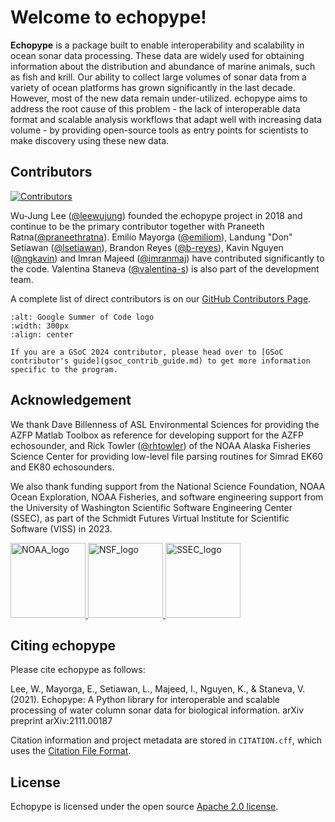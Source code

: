 # Welcome to echopype!

**Echopype** is a package built to enable interoperability and scalability
in ocean sonar data processing.
These data are widely used for obtaining information about the distribution and
abundance of marine animals, such as fish and krill.
Our ability to collect large volumes of sonar data from a variety of
ocean platforms has grown significantly in the last decade.
However, most of the new data remain under-utilized.
echopype aims to address the root cause of this problem - the lack of
interoperable data format and scalable analysis workflows that adapt well
with increasing data volume - by providing open-source tools as entry points for
scientists to make discovery using these new data.

## Contributors

[![Contributors](https://contrib.rocks/image?repo=OSOceanAcoustics/echopype)](https://github.com/OSOceanAcoustics/echopype/graphs/contributors)

Wu-Jung Lee ([@leewujung](https://github.com/leewujung))
founded the echopype project in 2018 and continue to be the primary contributor
together with Praneeth Ratna([@praneethratna](https://github.com/praneethratna)).
Emilio Mayorga ([@emiliom](https://github.com/emiliom)),
Landung "Don" Setiawan ([@lsetiawan](https://github.com/lsetiawan)),
Brandon Reyes ([@b-reyes](https://github.com/b-reyes)),
Kavin Nguyen ([@ngkavin](https://github.com/ngkavin))
and Imran Majeed ([@imranmaj](https://github.com/imranmaj))
have contributed significantly to the code.
Valentina Staneva ([@valentina-s](https://github.com/valentina-s)) is also part of the development team.

A complete list of direct contributors is on our [GitHub Contributors Page](https://github.com/OSOceanAcoustics/echopype/graphs/contributors).


```{image} images/GSoC-logo-horizontal.svg
:alt: Google Summer of Code logo
:width: 300px
:align: center
```

```{attention}
If you are a GSoC 2024 contributor, please head over to [GSoC contributor's guide](gsoc_contrib_guide.md) to get more information specific to the program.
```

## Acknowledgement

We thank Dave Billenness of ASL Environmental Sciences for
providing the AZFP Matlab Toolbox as reference for developing
support for the AZFP echosounder,
and Rick Towler ([@rhtowler](https://github.com/rhtowler))
of the NOAA Alaska Fisheries Science Center
for providing low-level file parsing routines for
Simrad EK60 and EK80 echosounders.

We also thank funding support from
the National Science Foundation,
NOAA Ocean Exploration,
NOAA Fisheries,
and software engineering support from
the University of Washington Scientific Software Engineering Center (SSEC),
as part of the Schmidt Futures Virtual Institute for Scientific Software (VISS) in 2023.

<div>
  <a href="https://oceanexplorer.noaa.gov/news/oer-updates/2021/fy21-ffo-schedule.html">
    <img src="https://upload.wikimedia.org/wikipedia/commons/thumb/7/79/NOAA_logo.svg/936px-NOAA_logo.svg.png" alt="NOAA_logo" width="120">
  </a>

  <a href="https://www.nsf.gov/awardsearch/showAward?AWD_ID=1849930&HistoricalAwards=false">
    <img src="https://upload.wikimedia.org/wikipedia/commons/7/7e/NSF_logo.png" alt="NSF_logo" width="120">
  </a>

  <a href="https://escience.washington.edu/software-engineering/ssec/">
    <img src="https://avatars.githubusercontent.com/u/122321194?s=200&v=4" alt="SSEC_logo" width="120">
  </a>
</div>



## Citing echopype

Please cite echopype as follows:

Lee, W., Mayorga, E., Setiawan, L., Majeed, I., Nguyen, K., & Staneva, V. (2021). Echopype: A Python library for interoperable and scalable processing of water column sonar data for biological information. arXiv preprint arXiv:2111.00187

Citation information and project metadata are stored in `CITATION.cff`, which uses the [Citation File Format](https://citation-file-format.github.io/).

## License

Echopype is licensed under the open source
[Apache 2.0 license](https://opensource.org/licenses/Apache-2.0).
